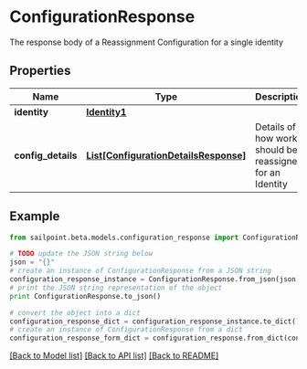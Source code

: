 # ConfigurationResponse

The response body of a Reassignment Configuration for a single identity

## Properties
Name | Type | Description | Notes
------------ | ------------- | ------------- | -------------
**identity** | [**Identity1**](Identity1.md) |  | [optional] 
**config_details** | [**List[ConfigurationDetailsResponse]**](ConfigurationDetailsResponse.md) | Details of how work should be reassigned for an Identity | [optional] 

## Example

```python
from sailpoint.beta.models.configuration_response import ConfigurationResponse

# TODO update the JSON string below
json = "{}"
# create an instance of ConfigurationResponse from a JSON string
configuration_response_instance = ConfigurationResponse.from_json(json)
# print the JSON string representation of the object
print ConfigurationResponse.to_json()

# convert the object into a dict
configuration_response_dict = configuration_response_instance.to_dict()
# create an instance of ConfigurationResponse from a dict
configuration_response_form_dict = configuration_response.from_dict(configuration_response_dict)
```
[[Back to Model list]](../README.md#documentation-for-models) [[Back to API list]](../README.md#documentation-for-api-endpoints) [[Back to README]](../README.md)


